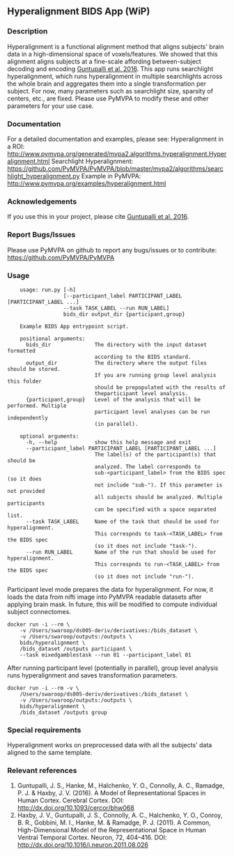 ## Hyperalignment BIDS App (WiP)

### Description

Hyperalignment is a functional alignment method that aligns subjects' brain data in a
high-dimensional space of voxels/features. We showed that this alignment aligns subjects
at a fine-scale affording between-subject decoding and encoding
[Guntupalli et al. 2016](http://cercor.oxfordjournals.org/content/26/6/2919). This app runs searchlight
hyperalignment, which runs hyperalignment in multiple searchlights across the whole brain and
aggregates them into a single transformation per subject.
For now, many parameters such as searchlight size, sparsity of centers, etc., are fixed.
Please use PyMVPA to modify these and other parameters for your use case.

### Documentation

For a detailed documentation and examples, please see:
Hyperalignment in a ROI:
http://www.pymvpa.org/generated/mvpa2.algorithms.hyperalignment.Hyperalignment.html
Searchlight Hyperalignment:
https://github.com/PyMVPA/PyMVPA/blob/master/mvpa2/algorithms/searchlight_hyperalignment.py
Example in PyMVPA:
http://www.pymvpa.org/examples/hyperalignment.html

### Acknowledgements

If you use this in your project, please cite [Guntupalli et al. 2016](http://cercor.oxfordjournals.org/content/26/6/2919).

### Report Bugs/Issues

Please use PyMVPA on github to report any bugs/issues or to contribute:
https://github.com/PyMVPA/PyMVPA

### Usage

		usage: run.py [-h]
		              [--participant_label PARTICIPANT_LABEL [PARTICIPANT_LABEL ...]
		              --task TASK_LABEL --run RUN_LABEL]
		              bids_dir output_dir {participant,group}

		Example BIDS App entrypoint script.

		positional arguments:
		  bids_dir              The directory with the input dataset formatted
		                        according to the BIDS standard.
		  output_dir            The directory where the output files should be stored.
		                        If you are running group level analysis this folder
		                        should be prepopulated with the results of
		                        theparticipant level analysis.
		  {participant,group}   Level of the analysis that will be performed. Multiple
		                        participant level analyses can be run independently
		                        (in parallel).

		optional arguments:
		  -h, --help            show this help message and exit
		  --participant_label PARTICIPANT_LABEL [PARTICIPANT_LABEL ...]
		                        The label(s) of the participant(s) that should be
		                        analyzed. The label corresponds to
		                        sub-<participant_label> from the BIDS spec (so it does
		                        not include "sub-"). If this parameter is not provided
		                        all subjects should be analyzed. Multiple participants
		                        can be specified with a space separated list.
		  --task TASK_LABEL     Name of the task that should be used for hyperalignment.
		                        This correspnds to task-<TASK_LABEL> from the BIDS spec
		                        (so it does not include "task-").
		  --run RUN_LABEL       Name of the run that should be used for hyperalignment.
		                        This correspnds to run-<TASK_LABEL> from the BIDS spec
		                        (so it does not include "run-").


Participant level mode prepares the data for hyperalignment.
For now, it loads the data from nifti image into PyMVPA readable datasets after applying
brain mask. In future, this will be modified to compute individual subject connectomes.

    docker run -i --rm \
        -v /Users/swaroop/ds005-deriv/derivatives:/bids_dataset \
        -v /Users/swaroop/outputs:/outputs \
        bids/hyperalignment \
        /bids_dataset /outputs participant \
        --task mixedgamblestask --run 01 --participant_label 01

After running participant level (potentially in parallel), group level analysis
runs hyperalignment and saves transformation parameters.

    docker run -i --rm -v \
        /Users/swaroop/ds005-deriv/derivatives:/bids_dataset \
        -v /Users/swaroop/outputs:/outputs \
        bids/hyperalignment \
        /bids_dataset /outputs group

### Special requirements

Hyperalignment works on preprocessed data with all the subjects' data aligned to the same template.

### Relevant references

1. Guntupalli, J. S., Hanke, M., Halchenko, Y. O., Connolly, A. C., Ramadge, P. J. & Haxby, J. V. (2016). A Model of Representational Spaces in Human Cortex. Cerebral Cortex.
    DOI: http://dx.doi.org/10.1093/cercor/bhw068
2. Haxby, J. V., Guntupalli, J. S., Connolly, A. C., Halchenko, Y. O., Conroy, B. R., Gobbini, M. I., Hanke, M. & Ramadge, P. J. (2011). A Common, High-Dimensional Model of the Representational Space in Human Ventral Temporal Cortex. Neuron, 72, 404–416.
    DOI: http://dx.doi.org/10.1016/j.neuron.2011.08.026
